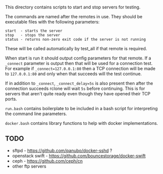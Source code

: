 This directory contains scripts to start and stop servers for testing.

The commands are named after the remotes in use.  They should be
executable files with the following parameters:

    start  - starts the server
    stop   - stops the server
    status - returns non-zero exit code if the server is not running

These will be called automatically by test_all if that remote is
required.

When start is run it should output config parameters for that remote.
If a `_connect` parameter is output then that will be used for a
connection test. For example if `_connect=127.0.0.1:80` then a TCP
connection will be made to `127.0.0.1:80` and only when that succeeds
will the test continue.

If in addition to `_connect`, `_connect_delay=5s` is also present then
after the connection succeeds rclone will wait `5s` before continuing.
This is for servers that aren't quite ready even though they have
opened their TCP ports.

`run.bash` contains boilerplate to be included in a bash script for
interpreting the command line parameters.

`docker.bash` contains library functions to help with docker
implementations.

## TODO

- sftpd - https://github.com/panubo/docker-sshd ?
- openstack swift - https://github.com/bouncestorage/docker-swift
- ceph - https://github.com/ceph/cn
- other ftp servers

